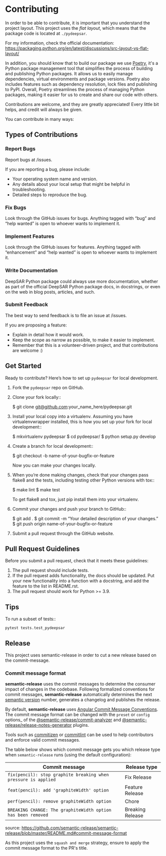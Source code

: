# Contributing

In order to be able to contribute, it is important that you understand
the project layout.
This project uses the _flat layout_, which means that the package code is located
at `./pydeepsar`.

For my information, check the official documentation:
<https://packaging.python.org/en/latest/discussions/src-layout-vs-flat-layout/>

In addition, you should know that to build our package we use
[Poetry](https://python-poetry.org/), it's a Python package management tool that
simplifies the process of building and publishing Python packages. It allows us
to easily manage dependencies, virtual environments and package versions. Poetry
also includes features such as dependency resolution, lock files and publishing
to PyPI. Overall, Poetry streamlines the process of managing Python packages,
making it easier for us to create and share our code with others.

Contributions are welcome, and they are greatly appreciated! Every little bit
helps, and credit will always be given.

You can contribute in many ways:

## Types of Contributions

### Report Bugs

Report bugs at /issues.

If you are reporting a bug, please include:

- Your operating system name and version.
- Any details about your local setup that might be helpful in
  troubleshooting.
- Detailed steps to reproduce the bug.

### Fix Bugs

Look through the GitHub issues for bugs. Anything tagged with “bug” and
“help wanted” is open to whoever wants to implement it.

### Implement Features

Look through the GitHub issues for features. Anything tagged with
“enhancement” and “help wanted” is open to whoever wants to implement
it.

### Write Documentation

DeepSAR Python package could always use more documentation,
whether as part of the official DeepSAR Python package docs,
in docstrings, or even on the web in blog posts, articles, and such.

### Submit Feedback

The best way to send feedback is to file an issue at
/issues.

If you are proposing a feature:

- Explain in detail how it would work.
- Keep the scope as narrow as possible, to make it easier to
  implement.
- Remember that this is a volunteer-driven project, and that
  contributions are welcome :)

## Get Started

Ready to contribute? Here’s how to set up `pydeepsar` for local development.

1. Fork the `pydeepsar` repo on GitHub.

2. Clone your fork locally::

   $ git clone <git@github.com>:your_name_here/pydeepsar.git

3. Install your local copy into a virtualenv. Assuming you have
   virtualenvwrapper installed, this is how you set up your fork for
   local development::

   $ mkvirtualenv pydeepsar
   $ cd pydeepsar/
   $ python setup.py develop

4. Create a branch for local development::

   $ git checkout -b name-of-your-bugfix-or-feature

   Now you can make your changes locally.

5. When you’re done making changes, check that your changes pass flake8
   and the tests, including testing other Python versions with tox::

   $ make lint
   $ make test

   To get flake8 and tox, just pip install them into your virtualenv.

6. Commit your changes and push your branch to GitHub::

   $ git add . $ git commit -m “Your detailed description of your
   changes.” $ git push origin name-of-your-bugfix-or-feature

7. Submit a pull request through the GitHub website.

## Pull Request Guidelines

Before you submit a pull request, check that it meets these guidelines:

1. The pull request should include tests.
2. If the pull request adds functionality, the docs should be updated.
   Put your new functionality into a function with a docstring, and add
   the feature to the list in README.rst.
3. The pull request should work for Python >= 3.9.

## Tips

To run a subset of tests::

```
pytest tests.test_pydeepsar
```

## Release

This project uses semantic-release in order to cut a new release
based on the commit-message.

### Commit message format

**semantic-release** uses the commit messages to determine the consumer
impact of changes in the codebase. Following formalized conventions for
commit messages, **semantic-release** automatically determines the next
[semantic version](https://semver.org) number, generates a changelog and
publishes the release.

By default, **semantic-release** uses [Angular Commit Message
Conventions](https://github.com/angular/angular/blob/master/CONTRIBUTING.md#-commit-message-format).
The commit message format can be changed with the `preset` or `config`
options\_ of the
[@semantic-release/commit-analyzer](https://github.com/semantic-release/commit-analyzer#options)
and
[@semantic-release/release-notes-generator](https://github.com/semantic-release/release-notes-generator#options)
plugins.

Tools such as [commitizen](https://github.com/commitizen/cz-cli) or
[commitlint](https://github.com/conventional-changelog/commitlint) can
be used to help contributors and enforce valid commit messages.

The table below shows which commit message gets you which release type
when `semantic-release` runs (using the default configuration):

| Commit message                                                 | Release type     |
| -------------------------------------------------------------- | ---------------- |
| `fix(pencil): stop graphite breaking when pressure is applied` | Fix Release      |
| `feat(pencil): add 'graphiteWidth' option`                     | Feature Release  |
| `perf(pencil): remove graphiteWidth option`                    | Chore            |
| `BREAKING CHANGE: The graphiteWidth option has been removed`   | Breaking Release |

source:
<https://github.com/semantic-release/semantic-release/blob/master/README.md#commit-message-format>

As this project uses the `squash and merge` strategy, ensure to apply
the commit message format to the PR's title.
